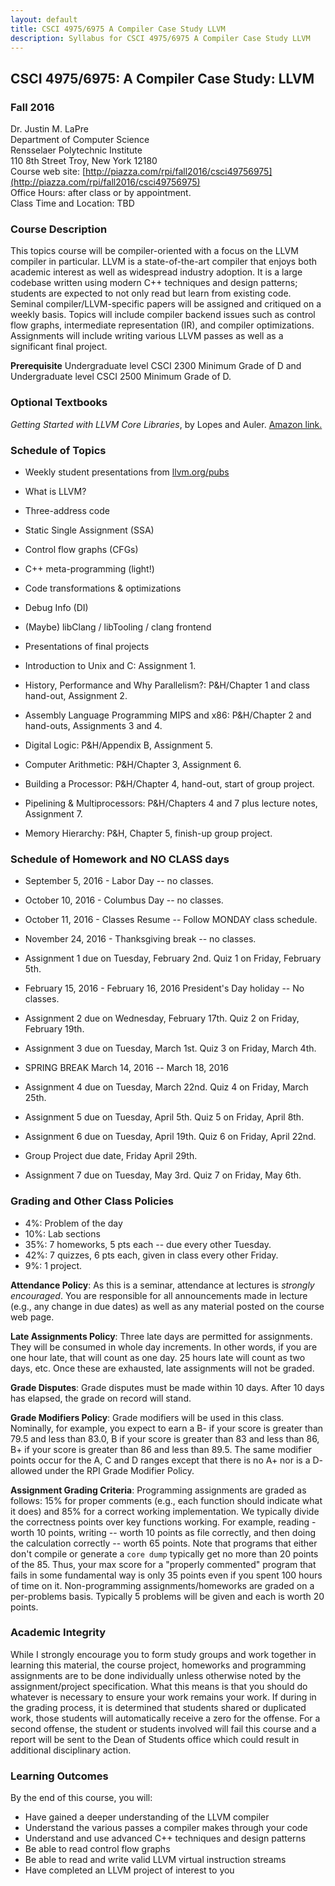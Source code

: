 ```yaml
---
layout: default
title: CSCI 4975/6975 A Compiler Case Study LLVM
description: Syllabus for CSCI 4975/6975 A Compiler Case Study LLVM
---
```


## CSCI 4975/6975: A Compiler Case Study: LLVM

### Fall 2016

Dr. Justin M. LaPre  
Department of Computer Science  
Rensselaer Polytechnic Institute  
110 8th Street Troy, New York 12180  
Course web site: [http://piazza.com/rpi/fall2016/csci49756975](http://piazza.com/rpi/fall2016/csci49756975)  
Office Hours: after class or by appointment.  
Class Time and Location: TBD

### Course Description
This topics course will be compiler-oriented with a focus on the LLVM compiler in particular. LLVM is a state-of-the-art compiler that enjoys both academic interest as well as widespread industry adoption. It is a large codebase written using modern C++ techniques and design patterns; students are expected to not only read but learn from existing code. Seminal compiler/LLVM-specific papers will be assigned and critiqued on a weekly basis. Topics will include compiler backend issues such as control flow graphs, intermediate representation (IR), and compiler optimizations. Assignments will include writing various LLVM passes as well as a significant final project.

**Prerequisite** Undergraduate level CSCI 2300 Minimum Grade of D and Undergraduate level CSCI 2500 Minimum Grade of D.

### Optional Textbooks

*Getting Started with LLVM Core Libraries*, by Lopes and Auler.
[Amazon link.](https://amzn.com/B00N2RWMSQ)

### Schedule of Topics

* Weekly student presentations from [llvm.org/pubs](http://llvm.org/pubs/)
* What is LLVM?
* Three-address code
* Static Single Assignment (SSA)
* Control flow graphs (CFGs)
* C++ meta-programming (light!)
* Code transformations & optimizations
* Debug Info (DI)
* (Maybe) libClang / libTooling / clang frontend
* Presentations of final projects

* Introduction to Unix and C: Assignment 1.
* History, Performance and Why Parallelism?: P&H/Chapter 1 and class hand-out, Assignment 2.
* Assembly Language Programming MIPS and x86: P&H/Chapter 2 and hand-outs, Assignments 3 and 4.
* Digital Logic: P&H/Appendix B, Assignment 5.
* Computer Arithmetic: P&H/Chapter 3, Assignment 6.
* Building a Processor: P&H/Chapter 4, hand-out,  start of group project.
* Pipelining & Multiprocessors: P&H/Chapters 4 and 7 plus lecture notes, Assignment 7.
* Memory Hierarchy: P&H, Chapter 5, finish-up group project.

### Schedule of Homework and NO CLASS days

* September 5, 2016 - Labor Day -- no classes.
* October 10, 2016 - Columbus Day -- no classes.
* October 11, 2016 - Classes Resume -- Follow MONDAY class schedule.
* November 24, 2016 - Thanksgiving break -- no classes.

* Assignment 1 due on Tuesday, February 2nd.  Quiz 1 on Friday, February 5th.  
* February 15, 2016 - February 16, 2016	President's Day holiday -- No classes.
* Assignment 2 due on Wednesday, February 17th.  Quiz 2 on Friday, February 19th.
* Assignment 3 due on Tuesday, March 1st.  Quiz 3 on Friday, March 4th.
* SPRING BREAK March 14, 2016 -- March 18, 2016
* Assignment 4 due on Tuesday, March 22nd.  Quiz 4 on Friday, March 25th.
* Assignment 5 due on Tuesday, April 5th.  Quiz 5 on Friday, April 8th.
* Assignment 6 due on Tuesday, April 19th.  Quiz 6 on Friday, April 22nd.
* Group Project due date, Friday April 29th.
* Assignment 7 due on Tuesday, May 3rd.  Quiz 7 on Friday, May 6th.

### Grading and Other Class Policies

*  4%: Problem of the day
*  10%: Lab sections
*  35%: 7 homeworks, 5 pts each -- due every other Tuesday.
*  42%: 7 quizzes, 6 pts each, given in class every other Friday.
*   9%: 1 project.

**Attendance Policy**: As this is a seminar, attendance at lectures is *strongly encouraged*.
You are responsible for all announcements made in lecture (e.g., any change in due dates) as well as any material posted on the course web page.

**Late Assignments Policy**: Three late days are permitted for assignments.
They will be consumed in whole day increments. In other words, if you are one hour late, that will
count as one day. 25 hours late will count as two days, etc. Once these are exhausted, late assignments
will not be graded.

**Grade Disputes**: Grade disputes must be made within 10 days.
After 10 days has elapsed, the grade on record will stand.

**Grade Modifiers Policy**: Grade modifiers will be used in this
class. Nominally, for example, you expect to earn a B- if your score
is greater than 79.5 and less than 83.0, B if your score is greater
than 83 and less than 86, B+ if your score is greater than 86 and less
than 89.5. The same modifier points occur for the A, C and D ranges
except that there is no A+ nor is a D- allowed under the RPI Grade
Modifier Policy.

**Assignment Grading Criteria**: Programming assignments are graded
as follows: 15% for proper comments (e.g., each function should
indicate what it does) and 85% for a correct working
implementation. We typically divide the correctness points over key
functions working. For example, reading - worth 10 points,
writing -- worth 10 points as file correctly, and then doing the
calculation correctly -- worth 65 points. Note that programs that
either don't compile or generate a `core dump` typically get no more
than 20 points of the 85. Thus, your max score for a "properly
commented" program that fails in some fundamental way is only 35
points even if you spent 100 hours of time on it.  Non-programming
assignments/homeworks are graded on a per-problems basis. Typically 5
problems will be given and each is worth 20 points.

### Academic Integrity

While I strongly encourage you to form study groups and work
together in learning this material, the course project, homeworks and
programming assignments are to be done individually unless otherwise
noted by the assignment/project specification. What this means is that
you should do whatever is necessary to ensure your work remains your
work. If during in the grading
process, it is determined that students shared or duplicated work,
those students will automatically receive a zero for the offense.
For a second offense, the student or
students involved will fail this course and a report will be sent to
the Dean of Students office which could result in additional
disciplinary action.

### Learning Outcomes
By the end of this course, you will:

* Have gained a deeper understanding of the LLVM compiler
* Understand the various passes a compiler makes through your code
* Understand and use advanced C++ techniques and design patterns
* Be able to read control flow graphs
* Be able to read and write valid LLVM virtual instruction streams
* Have completed an LLVM project of interest to you
